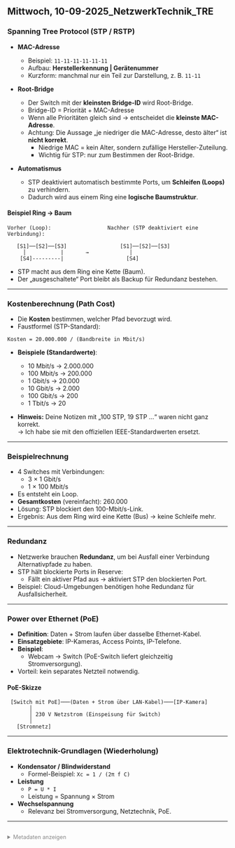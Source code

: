 ﻿
## Mittwoch, 10-09-2025_NetzwerkTechnik_TRE

### Spanning Tree Protocol (STP / RSTP)

- **MAC-Adresse**
  - Beispiel: `11-11-11-11-11-11`  
  - Aufbau: **Herstellerkennung | Gerätenummer**  
  - Kurzform: manchmal nur ein Teil zur Darstellung, z. B. `11-11`

- **Root-Bridge**
  - Der Switch mit der **kleinsten Bridge-ID** wird Root-Bridge.  
  - Bridge-ID = Priorität + MAC-Adresse  
  - Wenn alle Prioritäten gleich sind → entscheidet die **kleinste MAC-Adresse**.  
  - Achtung: Die Aussage „je niedriger die MAC-Adresse, desto älter“ ist **nicht korrekt**.  
    - Niedrige MAC = kein Alter, sondern zufällige Hersteller-Zuteilung.  
    - Wichtig für STP: nur zum Bestimmen der Root-Bridge.

- **Automatismus**
  - STP deaktiviert automatisch bestimmte Ports, um **Schleifen (Loops)** zu verhindern.  
  - Dadurch wird aus einem Ring eine **logische Baumstruktur**.  

#### Beispiel Ring → Baum

```
Vorher (Loop):                  Nachher (STP deaktiviert eine Verbindung):

   [S1]──[S2]──[S3]                 [S1]──[S2]──[S3]
     │           |       →             │
    [S4]---------|                    [S4]
```

- STP macht aus dem Ring eine Kette (Baum).
- Der „ausgeschaltete“ Port bleibt als Backup für Redundanz bestehen.

---

### Kostenberechnung (Path Cost)

- Die **Kosten** bestimmen, welcher Pfad bevorzugt wird.  
- Faustformel (STP-Standard):

```
Kosten = 20.000.000 / (Bandbreite in Mbit/s)
```

- **Beispiele (Standardwerte)**:  
  - 10 Mbit/s → 2.000.000  
  - 100 Mbit/s → 200.000  
  - 1 Gbit/s → 20.000  
  - 10 Gbit/s → 2.000  
  - 100 Gbit/s → 200  
  - 1 Tbit/s → 20  

- **Hinweis:** Deine Notizen mit „100 STP, 19 STP …“ waren nicht ganz korrekt.  
  → Ich habe sie mit den offiziellen IEEE-Standardwerten ersetzt.  

---

### Beispielrechnung

- 4 Switches mit Verbindungen:  
  - 3 × 1 Gbit/s  
  - 1 × 100 Mbit/s  
- Es entsteht ein Loop.  
- **Gesamtkosten** (vereinfacht): 260.000  
- Lösung: STP blockiert den 100-Mbit/s-Link.  
- Ergebnis: Aus dem Ring wird eine Kette (Bus) → keine Schleife mehr.

---

### Redundanz

- Netzwerke brauchen **Redundanz**, um bei Ausfall einer Verbindung Alternativpfade zu haben.  
- STP hält blockierte Ports in Reserve:  
  - Fällt ein aktiver Pfad aus → aktiviert STP den blockierten Port.  
- Beispiel: Cloud-Umgebungen benötigen hohe Redundanz für Ausfallsicherheit.

---

### Power over Ethernet (PoE)

- **Definition**: Daten + Strom laufen über dasselbe Ethernet-Kabel.  
- **Einsatzgebiete**: IP-Kameras, Access Points, IP-Telefone.  
- **Beispiel**:  
  - Webcam → Switch (PoE-Switch liefert gleichzeitig Stromversorgung).  
- Vorteil: kein separates Netzteil notwendig.

#### PoE-Skizze

```
 [Switch mit PoE]───(Daten + Strom über LAN-Kabel)───[IP-Kamera]
       │
       │ 230 V Netzstrom (Einspeisung für Switch)
       │
   [Stromnetz]
```

---

### Elektrotechnik-Grundlagen (Wiederholung)

- **Kondensator / Blindwiderstand**  
  - Formel-Beispiel: `Xc = 1 / (2π f C)`   
- **Leistung**  
  - `P = U * I`  
  - Leistung = Spannung × Strom  
- **Wechselspannung**  
  - Relevanz bei Stromversorgung, Netztechnik, PoE.

---
<details style="margin-top: 2em;">
<summary style="font-size: 0.9em; color: #888;">Metadaten anzeigen</summary>
<p style="font-size: 0.85em; color: grey;">
Teil der FIAE-Umschulung (2025–2027) am BFW Muehlenbeck.<br>
Diese Mitschrift entstand im Unterricht am 10.09.2025 mit TRE.<br>
Sie basiert auf gemeinsam erarbeiteten Inhalten und ergänzenden Übungsbeispielen vom 10.09.2025.<br><br>
Die Version wurde inhaltlich überarbeitet, strukturell optimiert und technisch ergänzt,<br>
um Lernerfolg, Prüfungsrelevanz und Nachvollziehbarkeit zu fördern.<br><br>
Öffentlich dokumentiert zur Wiederholung, Prüfungsvorbereitung und als Orientierungshilfe für Dritte.<br><br>
Quelle: Eigene Mitschrift & Unterrichtsinhalte<br>
Autor: Sean Conroy<br>
Lizenz: <a href="https://creativecommons.org/licenses/by-nc-sa/4.0/" target="_blank">CC BY-NC-SA 4.0</a>
</p>
</details>

